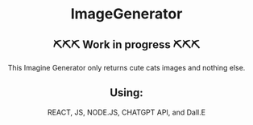 <h1 align="center"> ImageGenerator </h1>

<h2 align="center">⛏⛏⛏ Work in progress ⛏⛏⛏ </h2>

<p align="center"> This Imagine Generator only returns cute cats images and nothing else. </p>
<h2 align="center"> Using: </h2>
<p align="center"> REACT, JS, NODE.JS, CHATGPT API, and Dall.E </p>
